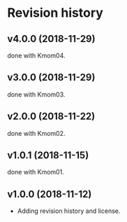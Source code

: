 Revision history
=================
v4.0.0 (2018-11-29)
------------------
done with Kmom04.

v3.0.0 (2018-11-29)
------------------
done with Kmom03.

v2.0.0 (2018-11-22)
------------------
done with Kmom02.

v1.0.1 (2018-11-15)
------------------
done with Kmom01.

v1.0.0 (2018-11-12)
------------------
* Adding revision history and license.
